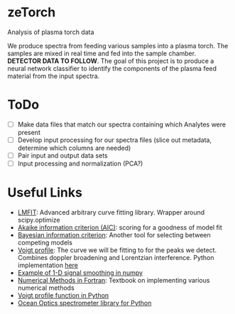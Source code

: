 # zeTorch
Analysis of plasma torch data

We produce spectra from feeding various samples into a plasma torch. The samples are mixed in real time and fed into the sample chamber. **DETECTOR DATA TO FOLLOW**. The goal of this project is to produce a neural network classifier to identify the components of the plasma feed material from the input spectra.

# ToDo
- [ ] Make data files that match our spectra containing which Analytes were present
- [ ] Develop input processing for our spectra files (slice out metadata, determine which columns are needed)
- [ ] Pair input and output data sets
- [ ] Input processing and normalization (PCA?)

# Useful Links
- [LMFIT](https://lmfit.github.io/lmfit-py/): Advanced arbitrary curve fitting library. Wrapper around scipy.optimize
- [Akaike information criterion (AIC)](https://en.wikipedia.org/wiki/Akaike_information_criterion): scoring for a goodness of model fit
- [Bayesian information criterion](https://en.wikipedia.org/wiki/Bayesian_information_criterion): Another tool for selecting between competing models
- [Voigt profile](https://en.wikipedia.org/wiki/Voigt_profile): The curve we will be fitting to for the peaks we detect. Combines doppler broadening and Lorentzian interference. Python implementation [here](https://scipython.com/book/chapter-8-scipy/examples/the-voigt-profile/)
- [Example of 1-D signal smoothing in numpy](http://scipy-cookbook.readthedocs.io/items/SignalSmooth.html)
- [Numerical Methods in Fortran](https://websites.pmc.ucsc.edu/~fnimmo/eart290c_17/NumericalRecipesinF77.pdf): Textbook on implementing various numerical methods
- [Voigt profile function in Python](https://scipython.com/book/chapter-8-scipy/examples/the-voigt-profile/)
- [Ocean Optics spectrometer library for Python](https://github.com/ap--/python-seabreeze)

